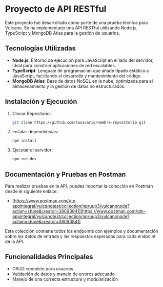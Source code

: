 # Proyecto de API RESTful

Este proyecto fue desarrollado como parte de una prueba técnica para Vulcano. Se ha implementado una API RESTful utilizando Node.js, TypeScript y MongoDB Atlas para la gestión de usuarios.

## Tecnologías Utilizadas

- **Node.js**: Entorno de ejecución para JavaScript en el lado del servidor, ideal para construir aplicaciones de red escalables.
- **TypeScript**: Lenguaje de programación que añade tipado estático a JavaScript, facilitando el desarrollo y mantenimiento del código.
- **MongoDB Atlas**: Base de datos NoSQL en la nube, optimizada para el almacenamiento y la gestión de datos no estructurados.

## Instalación y Ejecución

1. Clonar Repositorio:
    ```bash
    git clone https://github.com/tuusuario/nombre-repositorio.git
    ```

2. Instalar dependencias:
    ```bash
    npm install
    ```

3. Ejecutar el servidor:
    ```bash
    npm run dev
    ```

## Documentación y Pruebas en Postman

Para realizar pruebas en la API, puedes importar la colección en Postman desde el siguiente enlace:

- [https://www.postman.com/utn-appintegral/vulcanotest/collection/npruup3/vulcanonode?action=share&creator=38093841](https://www.postman.com/utn-appintegral/vulcanotest/collection/npruup3/vulcanonode?action=share&creator=38093841)

Esta colección contiene todos los endpoints con ejemplos y documentación sobre los datos de entrada y las respuestas esperadas para cada endpoint de la API.

## Funcionalidades Principales

- CRUD completo para usuarios
- Validación de datos y manejo de errores adecuado
- Manejo de una correcta estructura y modularización
